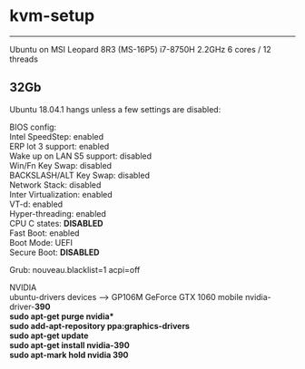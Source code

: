 # kvm-setup

---------------------------------
Ubuntu on MSI Leopard 8R3 (MS-16P5)
i7-8750H 2.2GHz 6 cores / 12 threads

32Gb
---------------------------------
Ubuntu 18.04.1 hangs unless a few settings are disabled:
<p>BIOS config:
<br>Intel SpeedStep: enabled
<br>ERP lot 3 support: enabled
<br>Wake up on LAN S5 support: disabled
<br>Win/Fn Key Swap: disabled
<br>BACKSLASH/ALT Key Swap: disabled
<br>Network Stack: disabled
<br>Inter Virtualization: enabled
<br>VT-d: enabled
<br>Hyper-threading: enabled
<br>CPU C states: <b>DISABLED</b>
<br>Fast Boot: enabled
<br>Boot Mode: UEFI
<br>Secure Boot: <b>DISABLED</b>

<p>Grub: nouveau.blacklist=1 acpi=off


NVIDIA
<br>ubuntu-drivers devices --> GP106M GeForce GTX 1060 mobile nvidia-driver-<b>390<b>
<br>sudo apt-get purge nvidia*
<br>sudo add-apt-repository ppa:graphics-drivers
<br>sudo apt-get update
<br>sudo apt-get install nvidia-390
<br>sudo apt-mark hold nvidia 390
